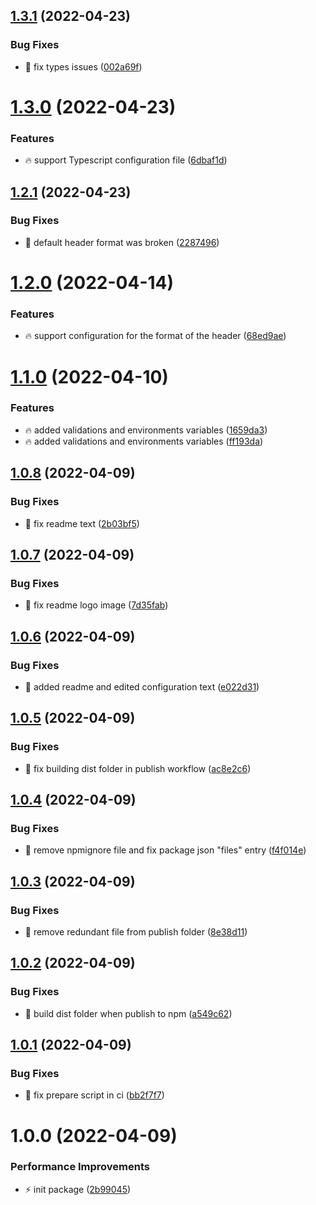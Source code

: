 ## [1.3.1](https://github.com/Vinyl-Depository/cz-vinyl/compare/v1.3.0...v1.3.1) (2022-04-23)


### Bug Fixes

* 🐞 fix types issues ([002a69f](https://github.com/Vinyl-Depository/cz-vinyl/commit/002a69fe4f7bb23fa0c6abcae7874cea9ede4d85))

# [1.3.0](https://github.com/Vinyl-Depository/cz-vinyl/compare/v1.2.1...v1.3.0) (2022-04-23)


### Features

* 🔥 support Typescript configuration file ([6dbaf1d](https://github.com/Vinyl-Depository/cz-vinyl/commit/6dbaf1d4f4d2e3c92332d91e251f6bba13ebb9ae))

## [1.2.1](https://github.com/Vinyl-Depository/cz-vinyl/compare/v1.2.0...v1.2.1) (2022-04-23)


### Bug Fixes

* 🐞 default header format was broken ([2287496](https://github.com/Vinyl-Depository/cz-vinyl/commit/2287496abc296349edfb6c9788a51f7d21ba458c))

# [1.2.0](https://github.com/Vinyl-Depository/cz-vinyl/compare/v1.1.0...v1.2.0) (2022-04-14)


### Features

* 🔥 support configuration for the format of the header ([68ed9ae](https://github.com/Vinyl-Depository/cz-vinyl/commit/68ed9ae70080e177f4e3489a7b573029465384df))

# [1.1.0](https://github.com/Vinyl-Depository/cz-vinyl/compare/v1.0.8...v1.1.0) (2022-04-10)


### Features

* 🔥 added validations and environments variables ([1659da3](https://github.com/Vinyl-Depository/cz-vinyl/commit/1659da3619b18d3c1a7d49a434aee4d741356dfd))
* 🔥 added validations and environments variables ([ff193da](https://github.com/Vinyl-Depository/cz-vinyl/commit/ff193da02d18021af9b8e5033e95cc4dad1c9261))

## [1.0.8](https://github.com/Vinyl-Depository/cz-vinyl/compare/v1.0.7...v1.0.8) (2022-04-09)


### Bug Fixes

* 🐞 fix readme text ([2b03bf5](https://github.com/Vinyl-Depository/cz-vinyl/commit/2b03bf5b12705a0860f74725e724c447a228b533))

## [1.0.7](https://github.com/Vinyl-Depository/cz-vinyl/compare/v1.0.6...v1.0.7) (2022-04-09)


### Bug Fixes

* 🐞 fix readme logo image ([7d35fab](https://github.com/Vinyl-Depository/cz-vinyl/commit/7d35fabefe6da8ce758c4415f7f6005e5b071c0d))

## [1.0.6](https://github.com/Vinyl-Depository/cz-vinyl/compare/v1.0.5...v1.0.6) (2022-04-09)


### Bug Fixes

* 🐞 added readme and edited configuration text ([e022d31](https://github.com/Vinyl-Depository/cz-vinyl/commit/e022d316a2ec8b0ade066592b3c268b7901ff3ce))

## [1.0.5](https://github.com/Vinyl-Depository/cz-vinyl/compare/v1.0.4...v1.0.5) (2022-04-09)


### Bug Fixes

* 🐞 fix building dist folder in publish workflow ([ac8e2c6](https://github.com/Vinyl-Depository/cz-vinyl/commit/ac8e2c6b4df08530237a31323e418c398bc486da))

## [1.0.4](https://github.com/Vinyl-Depository/cz-vinyl/compare/v1.0.3...v1.0.4) (2022-04-09)


### Bug Fixes

* 🐞 remove npmignore file and fix package json "files" entry ([f4f014e](https://github.com/Vinyl-Depository/cz-vinyl/commit/f4f014ef9e785573278a5c45ae00f08c70050d1a))

## [1.0.3](https://github.com/Vinyl-Depository/cz-vinyl/compare/v1.0.2...v1.0.3) (2022-04-09)


### Bug Fixes

* 🐞 remove redundant file from publish folder ([8e38d11](https://github.com/Vinyl-Depository/cz-vinyl/commit/8e38d1143cab75a0987dd6c462e11c3b3530dac4))

## [1.0.2](https://github.com/Vinyl-Depository/cz-vinyl/compare/v1.0.1...v1.0.2) (2022-04-09)


### Bug Fixes

* 🐞 build dist folder when publish to npm ([a549c62](https://github.com/Vinyl-Depository/cz-vinyl/commit/a549c62dc74872faf853c2f90a5efde1375641ec))

## [1.0.1](https://github.com/Vinyl-Depository/cz-vinyl/compare/v1.0.0...v1.0.1) (2022-04-09)


### Bug Fixes

* 🐞 fix prepare script in ci ([bb2f7f7](https://github.com/Vinyl-Depository/cz-vinyl/commit/bb2f7f70f51c9ee5dfc04f8f9ef635e358ff42aa))

# 1.0.0 (2022-04-09)


### Performance Improvements

* ⚡ init package ([2b99045](https://github.com/Vinyl-Depository/cz-vinyl/commit/2b990459e3f3e71f2d59613647136a8b84f2524f))
